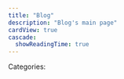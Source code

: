 ```yaml
---
title: "Blog"
description: "Blog's main page"
cardView: true
cascade:
  showReadingTime: true
---
```


Categories:
